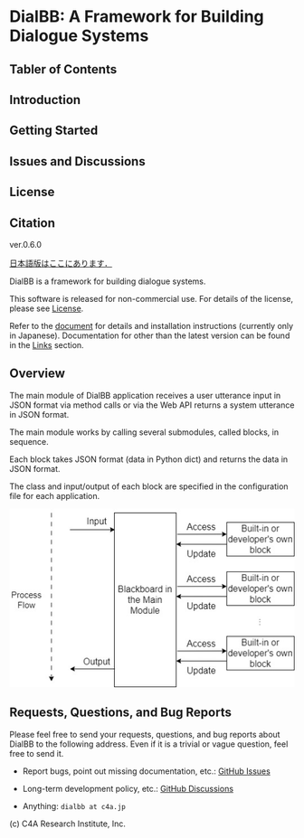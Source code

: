 # DialBB: A Framework for Building Dialogue Systems

## Tabler of Contents

## Introduction

## Getting Started

## Issues and Discussions

## License

## Citation



ver.0.6.0

[日本語版はここにあります．](README-ja.md)

DialBB is a framework for building dialogue systems.

This software is released for non-commercial use. For details of the license, please see [License](LICENSE-en).

Refer to the [document](https://c4a-ri.github.io/dialbb/document-en/build/html/) for details and installation instructions (currently only in Japanese). Documentation for other than the latest version can be found in the [Links](https://c4a-ri.github.io/dialbb/) section.

## Overview

The main module of DialBB application receives a user utterance input in JSON format via method calls or via the Web API returns a system utterance in JSON format.


The main module works by calling several submodules, called blocks, in sequence.

Each block takes JSON format (data in Python dict) and returns the data in JSON format.


The class and input/output of each block are specified in the configuration file for
each application.


![dialbb-arch-en](docs/images/dialbb-arch-en.jpg)

## Requests, Questions, and Bug Reports

Please feel free to send your requests, questions, and bug reports about DialBB to the following
address. Even if it is a trivial or vague question, feel free to send it.


- Report bugs, point out missing documentation, etc.: [GitHub Issues](https://github.com/c4a-ri/dialbb/issues)

- Long-term development policy, etc.: [GitHub Discussions](https://github.com/c4a-ri/dialbb/discussions)

- Anything: `dialbb at c4a.jp`

(c) C4A Research Institute, Inc.




